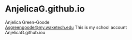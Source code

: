 # AnjelicaG.github.io
Anjelica Green-Goode	
Asgreengoode@my.waketech.edu
This is my school account
AnjelicaG.github.iou
